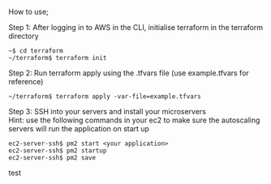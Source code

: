 How to use;

Step 1: After logging in to AWS in the CLI, initialise terraform in the terraform directory

```
~$ cd terraform
~/terraform$ terraform init
```

Step 2: Run terraform apply using the .tfvars file (use example.tfvars for reference)

```
~/terraform$ terraform apply -var-file=example.tfvars
```

Step 3: SSH into your servers and install your microservers
<br>
Hint: use the following commands in your ec2 to make sure the autoscaling servers will run the application on start up

```
ec2-server-ssh$ pm2 start <your application>
ec2-server-ssh$ pm2 startup
ec2-server-ssh$ pm2 save
```

test
